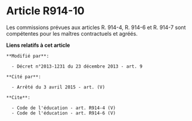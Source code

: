 # Article R914-10

Les commissions prévues aux articles R. 914-4, R. 914-6 et R. 914-7 sont compétentes pour les maîtres contractuels et agréés.

**Liens relatifs à cet article**

	**Modifié par**:

	  - Décret n°2013-1231 du 23 décembre 2013 - art. 9

	**Cité par**:

	  - Arrêté du 3 avril 2015 - art. (V)

	**Cite**:

	  - Code de l'éducation - art. R914-4 (V)
	  - Code de l'éducation - art. R914-6 (V)
